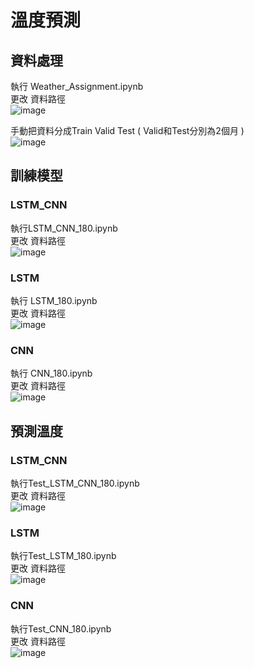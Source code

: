 # 溫度預測
## 資料處理 
執行 Weather_Assignment.ipynb  
更改 資料路徑  
![image](https://user-images.githubusercontent.com/93694868/173801199-6d75b037-8730-476c-8813-a0a52629c3ec.png) 
  
  
手動把資料分成Train Valid Test ( Valid和Test分別為2個月 )  
![image](https://user-images.githubusercontent.com/93694868/173801891-b95ce97d-d4d2-40fd-8cec-c17ea851f10b.png)  
## 訓練模型
### LSTM_CNN
執行LSTM_CNN_180.ipynb  
更改 資料路徑  
![image](https://user-images.githubusercontent.com/93694868/173803480-4c0f85e7-7b5c-49b9-865e-bb6dd568b6d7.png)
### LSTM
執行 LSTM_180.ipynb  
更改 資料路徑  
![image](https://user-images.githubusercontent.com/93694868/173802806-eb7f6990-2a73-4de2-ad51-09512737c935.png)
### CNN
執行 CNN_180.ipynb  
更改 資料路徑  
![image](https://user-images.githubusercontent.com/93694868/173803167-d651478e-4d2f-41f3-a6d7-1e7411c55641.png)

## 預測溫度
### LSTM_CNN  
執行Test_LSTM_CNN_180.ipynb  
更改 資料路徑   
![image](https://user-images.githubusercontent.com/93694868/173803817-6e4a7fdf-4b4e-4f53-95ea-0b9829d62a96.png)  
### LSTM
執行Test_LSTM_180.ipynb  
更改 資料路徑  
![image](https://user-images.githubusercontent.com/93694868/173804113-9566c531-bbb3-4604-9a67-88d4da667622.png)  
### CNN  
執行Test_CNN_180.ipynb  
更改 資料路徑   
![image](https://user-images.githubusercontent.com/93694868/173804271-ba291249-64a6-4be0-b295-96d25f751a14.png)  



